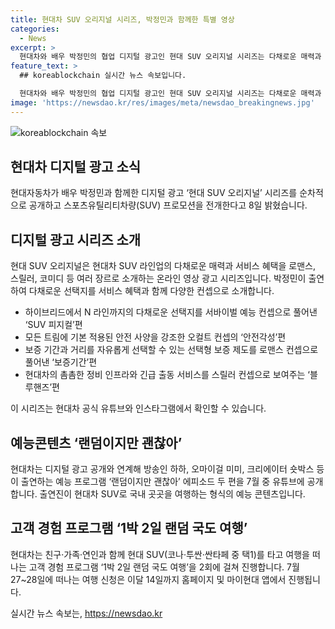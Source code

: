 ```yaml
---
title: 현대차 SUV 오리지널 시리즈, 박정민과 함께한 특별 영상
categories:
  - News
excerpt: >
  현대차와 배우 박정민의 협업 디지털 광고인 현대 SUV 오리지널 시리즈는 다채로운 매력과 서비스 혜택을 다양한 장르로 소개하는 온라인 영상 광고이다. 박정민이 다른 스타일의 연기로 출연하여 현대차 SUV 라인업과 서비스를 소개한다. SUV 피지컬, 안전각성, 보증기간, 블루핸즈 등의 다채로운 광고는 유튜브와 인스타그램에서 확인 가능하며, 예능 프로그램과 고객 경험 프로그램도 함께 진행된다.
feature_text: >
  ## koreablockchain 실시간 뉴스 속보입니다.

  현대차와 배우 박정민의 협업 디지털 광고인 현대 SUV 오리지널 시리즈는 다채로운 매력과 서비스 혜택을 다양한 장르로 소개하는 온라인 영상 광고이다. 박정민이 다른 스타일의 연기로 출연하여 현대차 SUV 라인업과 서비스를 소개한다. SUV 피지컬, 안전각성, 보증기간, 블루핸즈 등의 다채로운 광고는 유튜브와 인스타그램에서 확인 가능하며, 예능 프로그램과 고객 경험 프로그램도 함께 진행된다.
image: 'https://newsdao.kr/res/images/meta/newsdao_breakingnews.jpg'
---
```


<p><img src="https://newsdao.kr/res/images/meta/newsdao_breakingnews.jpg" alt="koreablockchain 속보" /></p>

<h2>현대차 디지털 광고 소식</h2>

<p>현대자동차가 배우 박정민과 함께한 디지털 광고 ‘현대 SUV 오리지널’ 시리즈를 순차적으로 공개하고 스포츠유틸리티차량(SUV) 프로모션을 전개한다고 8일 밝혔습니다.</p>

<h2 data-ke-size="size26">디지털 광고 시리즈 소개</h2>

<p>현대 SUV 오리지널은 현대차 SUV 라인업의 다채로운 매력과 서비스 혜택을 로맨스, 스릴러, 코미디 등 여러 장르로 소개하는 온라인 영상 광고 시리즈입니다. 박정민이 출연하여 다채로운 선택지를 서비스 혜택과 함께 다양한 컨셉으로 소개합니다.</p>

<ul>
  <li>하이브리드에서 N 라인까지의 다채로운 선택지를 서바이벌 예능 컨셉으로 풀어낸 ‘SUV 피지컬’편</li>
  <li>모든 트림에 기본 적용된 안전 사양을 강조한 오컬트 컨셉의 ‘안전각성’편</li>
  <li>보증 기간과 거리를 자유롭게 선택할 수 있는 선택형 보증 제도를 로맨스 컨셉으로 풀어낸 ‘보증기간’편</li>
  <li>현대차의 촘촘한 정비 인프라와 긴급 출동 서비스를 스릴러 컨셉으로 보여주는 ‘블루핸즈’편</li>
</ul>

<p>이 시리즈는 현대차 공식 유튜브와 인스타그램에서 확인할 수 있습니다.</p>

<h2 data-ke-size="size26">예능콘텐츠 ‘랜덤이지만 괜찮아’</h2>

<p>현대차는 디지털 광고 공개와 연계해 방송인 하하, 오마이걸 미미, 크리에이터 숏박스 등이 출연하는 예능 프로그램 ‘랜덤이지만 괜찮아’ 에피소드 두 편을 7월 중 유튜브에 공개합니다. 출연진이 현대차 SUV로 국내 곳곳을 여행하는 형식의 예능 콘텐츠입니다.</p>

<h2 data-ke-size="size26">고객 경험 프로그램 ‘1박 2일 랜덤 국도 여행’</h2>

<p>현대차는 친구·가족·연인과 함께 현대 SUV(코나·투싼·싼타페 중 택1)를 타고 여행을 떠나는 고객 경험 프로그램 ‘1박 2일 랜덤 국도 여행’을 2회에 걸쳐 진행합니다. 7월 27~28일에 떠나는 여행 신청은 이달 14일까지 홈페이지 및 마이현대 앱에서 진행됩니다.</p>
실시간 뉴스 속보는, <a href="https://newsdao.kr" rel="dofollow">https://newsdao.kr</a>


